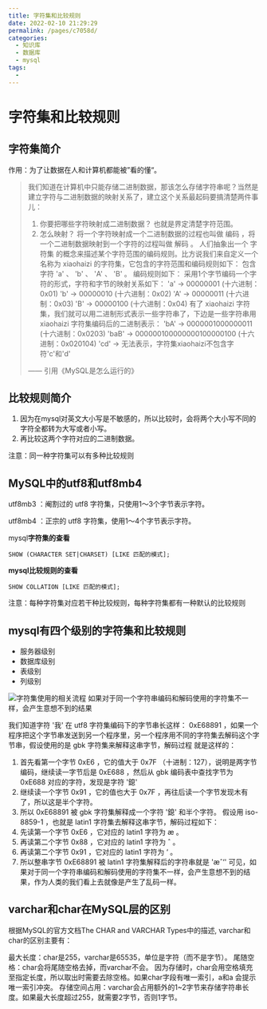 ```yaml
---
title: 字符集和比较规则
date: 2022-02-10 21:29:29
permalink: /pages/c7058d/
categories:
  - 知识库
  - 数据库
  - mysql
tags:
  - 
---
```



# 字符集和比较规则

## 字符集简介

作用：为了让数据在人和计算机都能被”看的懂“。

> 我们知道在计算机中只能存储二进制数据，那该怎么存储字符串呢？当然是建立字符与二进制数据的映射关系了，建立这个关系最起码要搞清楚两件事儿：
>
> 1. 你要把哪些字符映射成二进制数据？
>    也就是界定清楚字符范围。
> 2. 怎么映射？
>    将一个字符映射成一个二进制数据的过程也叫做 编码 ，将一个二进制数据映射到一个字符的过程叫做 解码 。
>    人们抽象出一个 字符集 的概念来描述某个字符范围的编码规则。比方说我们来自定义一个名称为 xiaohaizi 的字符集，它包含的字符范围和编码规则如下：
>    包含字符 'a' 、 'b' 、 'A' 、 'B' 。
>    编码规则如下：
>    采用1个字节编码一个字符的形式，字符和字节的映射关系如下：
>     'a' -> 00000001 (十六进制：0x01) 
>     'b' -> 00000010 (十六进制：0x02) 
>     'A' -> 00000011 (十六进制：0x03) 
>     'B' -> 00000100 (十六进制：0x04)
>    有了 xiaohaizi 字符集，我们就可以用二进制形式表示一些字符串了，下边是一些字符串用 xiaohaizi 字符集编码后的二进制表示：
>    'bA' -> 0000001000000011  (十六进制：0x0203) 
>    'baB' -> 000000100000000100000100  (十六进制：0x020104) 
>    'cd' -> 无法表示，字符集xiaohaizi不包含字符'c'和'd'
>
> —— 引用《MySQL是怎么运行的》

## 比较规则简介

1. 因为在mysql对英文大小写是不敏感的，所以比较时，会将两个大小写不同的字符全都转为大写或者小写。
2. 再比较这两个字符对应的二进制数据。

注意：同一种字符集可以有多种比较规则



## MySQL中的utf8和utf8mb4



utf8mb3 ：阉割过的 utf8 字符集，只使用1～3个字节表示字符。

utf8mb4 ：正宗的 utf8 字符集，使用1～4个字节表示字符。



 mysql**字符集的查看**

```
SHOW (CHARACTER SET|CHARSET) [LIKE 匹配的模式];
```

**mysql比较规则的查看**

```
SHOW COLLATION [LIKE 匹配的模式];
```

注意：每种字符集对应若干种比较规则，每种字符集都有一种默认的比较规则


## mysql有四个级别的字符集和比较规则

- 服务器级别
- 数据库级别
- 表级别
- 列级别


![字符集使用的相关流程](https://img.ggball.top/picGo/20230607101931.png)
如果对于同一个字符串编码和解码使用的字符集不一样，会产生意想不到的结果

我们知道字符 '我' 在 utf8 字符集编码下的字节串长这样： 0xE68891 ，如果一个程序把这个字节串发送到另一个程序里，另一个程序用不同的字符集去解码这个字节串，假设使用的是 gbk 字符集来解释这串字节，解码过程
就是这样的：
1. 首先看第一个字节 0xE6 ，它的值大于 0x7F （十进制：127），说明是两字节编码，继续读一字节后是
0xE688 ，然后从 gbk 编码表中查找字节为 0xE688 对应的字符，发现是字符 '鎴'
2. 继续读一个字节 0x91 ，它的值也大于 0x7F ，再往后读一个字节发现木有了，所以这是半个字符。
3. 所以 0xE68891 被 gbk 字符集解释成一个字符 '鎴' 和半个字符。
假设用 iso-8859-1 ，也就是 latin1 字符集去解释这串字节，解码过程如下：
1. 先读第一个字节 0xE6 ，它对应的 latin1 字符为 æ 。
2. 再读第二个字节 0x88 ，它对应的 latin1 字符为 ˆ 。
3. 再读第二个字节 0x91 ，它对应的 latin1 字符为 ‘ 。
4. 所以整串字节 0xE68891 被 latin1 字符集解释后的字符串就是 'æˆ‘'
可见，如果对于同一个字符串编码和解码使用的字符集不一样，会产生意想不到的结果，作为人类的我们看上去就像是产生了乱码一样。



## varchar和char在MySQL层的区别
根据MySQL的官方文档The CHAR and VARCHAR Types中的描述, varchar和char的区别主要有：

最大长度：char是255，varchar是65535，单位是字符（而不是字节）。
尾随空格：char会将尾随空格去掉，而varchar不会。
因为存储时，char会用空格填充至指定长度，所以取出时需要去除空格。如果char字段有唯一索引，a和a 会提示唯一索引冲突。
存储空间占用：varchar会占用额外的1~2字节来存储字符串长度。如果最大长度超过255，就需要2字节，否则1字节。
